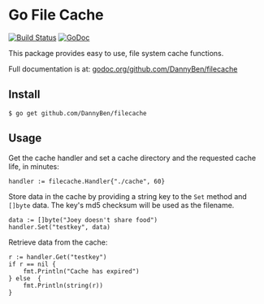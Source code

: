 Go File Cache
=============

[![Build Status](https://travis-ci.org/DannyBen/filecache.svg?branch=master)](https://travis-ci.org/DannyBen/filecache) [![GoDoc](https://godoc.org/github.com/DannyBen/filecache?status.png)](http://godoc.org/github.com/DannyBen/filecache)


This package provides easy to use, file system cache functions.

Full documentation is at:
[godoc.org/github.com/DannyBen/filecache](http://godoc.org/github.com/DannyBen/filecache)

Install
-------

	$ go get github.com/DannyBen/filecache

Usage
-----

Get the cache handler and set a cache directory and the requested
cache life, in minutes:
	
	handler := filecache.Handler{"./cache", 60}

Store data in the cache by providing a string key to the `Set` method
and `[]byte` data. The key's md5 checksum will be used as the filename.

	data := []byte("Joey doesn't share food")
	handler.Set("testkey", data)

Retrieve data from the cache:
	
	r := handler.Get("testkey")
	if r == nil {
		fmt.Println("Cache has expired")
	} else  {
		fmt.Println(string(r))
	}

